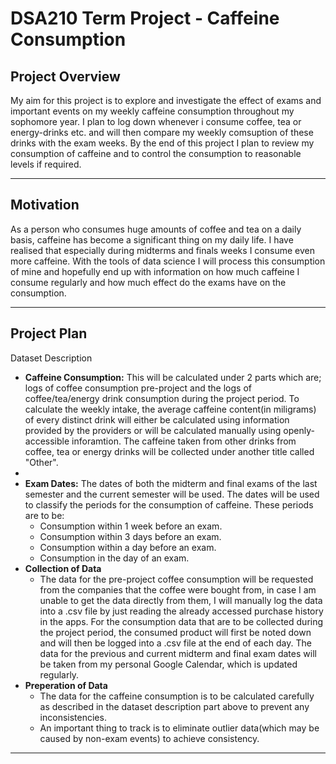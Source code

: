 # DSA210 Term Project - Caffeine Consumption

## Project Overview
 My aim for this project is to explore and investigate the effect of exams and important events on my weekly caffeine consumption throughout my sophomore year. I plan to log down whenever i consume coffee, tea or energy-drinks etc. and will then compare my weekly comsuption of these drinks with the exam weeks. By the end of this project I plan to review my consumption of caffeine and to control the consumption to reasonable levels if required.
 
---
## Motivation
 As a person who consumes huge amounts of coffee and tea on a daily basis, caffeine has become a significant thing on my daily life. I have realised that especially during midterms and finals weeks I consume even more caffeine. With the tools of data science I will process this consumption of mine and hopefully end up with information on how much caffeine I consume regularly and how much effect do the exams have on the consumption.
 
---
## Project Plan

 Dataset Description 
 
  - **Caffeine Consumption:** This will be calculated under 2 parts which are; logs of coffee consumption pre-project and the logs of coffee/tea/energy drink consumption during the project period. To calculate the weekly intake, the average caffeine content(in miligrams) of every distinct drink will either be calculated using information provided by the providers or will be calculated manually using openly-accessible inforamtion. The caffeine taken from other drinks from coffee, tea or energy drinks will be collected under another title called "Other".
  - 
  - **Exam Dates:** The dates of both the midterm and final exams of the last semester and the current semester will be used. The dates will be used to classify the periods for the consumption of caffeine. These periods are to be:
    - Consumption within 1 week before an exam.
    - Consumption within 3 days before an exam.
    - Consumption within a day before an exam.
    - Consumption in the day of an exam.
- **Collection of Data**
  - The data for the pre-project coffee consumption will be requested from the companies that the coffee were bought from, in case I am unable to get the data directly from them, I will manually log the data into a .csv file by just reading the already accessed purchase history in the apps. For the consumption data that are to be collected during the project period, the consumed product will first be noted down and will then be logged into a .csv file at the end of each day. The data for the previous and current midterm and final exam dates will be taken from my personal Google Calendar, which is updated regularly.
- **Preperation of Data**
  - The data for the caffeine consumption is to be calculated carefully as described in the dataset description part above to prevent any inconsistencies.
  - An important thing to track is to eliminate outlier data(which may be caused by non-exam events) to achieve consistency.
 
---
